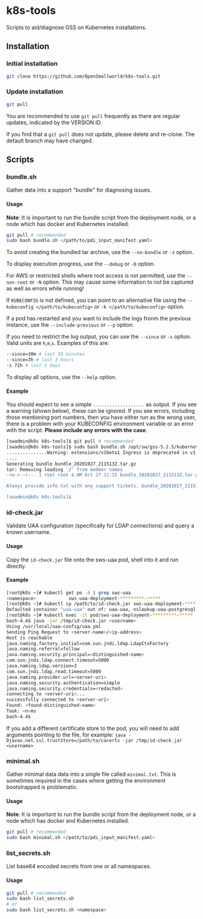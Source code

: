 # k8s-tools

Scripts to aid/diagnose GSS on Kubernetes installations.

## Installation

### Initial installation

```bash
git clone https://github.com/OpenSmallworld/k8s-tools.git 
```

### Update installation

```bash
git pull
```

You are recommended to use ```git pull``` frequently as there are regular updates, indicated by the VERSION ID.

If you find that a ```git pull``` does not update, please delete and re-clone. The default branch may have changed.

## Scripts

### bundle.sh

Gather data into a support "bundle" for diagnosing issues.

#### Usage

**Note**: It is important to run the bundle script from the deployment node, or a node which has docker and Kubernetes installed.

```bash
git pull # recommended
sudo bash bundle.sh </path/to/pdi_input_manifest.yaml>
```

To avoid creating the bundled tar archive, use the ```--no-bundle``` or ```-z``` option.

To display execution progress, use the ```--debug``` or ```-D``` option.

For AWS or restricted shells where root access is not permitted, use the ```--non-root``` or ```-N``` option. This may cause some information to not be captured as well as errors while running!

If ```KUBECONFIG``` is not defined, you can point to an alternative file using the ```--kubeconfig </path/to/kubeconfig>``` or ```-k </path/to/kubeconfig>``` option.

If a pod has restarted and you want to include the logs fronm the previous instance, use the ```--include-previous``` or ```--p``` option.

If you need to restrict the log output, you can use the ```--since``` or ```-s``` option. Valid units are ```h```,```m```,```s```. Examples of this are:

```bash
--since=30m # last 30 minutes
--since=3h # last 3 hours
-s 72h # last 3 days
```

To display all options, use the ```--help``` option.

#### Example

You should expect to see a simple ```...................``` as output. If you see a warning (shown below), these can be ignored. If you see errors, including those mentioning port numbers, then you have either run as the wrong user, there is a problem with your KUBECONFIG environment variable or an error with the script. **Please include any errors with the case**.

```bash
[swadmin@k8s k8s-tools]$ git pull # recommended
[swadmin@k8s k8s-tools]$ sudo bash bundle.sh /opt/sw/gss-5.2.5/kubernetes_scripts/pdi_input_manifest.yaml 
...............Warning: extensions/v1beta1 Ingress is deprecated in v1.14+, unavailable in v1.22+; use networking.k8s.io/v1 Ingress
....
Generating bundle bundle_20201027_211513Z.tar.gz
tar: Removing leading `/' from member names
-rw-r--r--. 1 root root 4.0M Oct 27 21:15 bundle_20201027_211513Z.tar.gz

Always provide info.txt with any support tickets. bundle_20201027_211513Z.tar.gz is only required when requested.

[swadmin@k8s k8s-tools]$
```

### id-check.jar

Validate UAA configuration (specifically for LDAP connections) and query a known username.

#### Usage

Copy the ```id-check.jar``` file onto the sws-uaa pod, shell into it and run directly.

#### Example

```bash
[root@k8s ~]# kubectl get po -A | grep sws-uaa
<namespace>            sws-uaa-deployment-*********-*****                                1/1     Running     0               36h
[root@k8s ~]# kubectl cp /path/to/id-check.jar sws-uaa-deployment-*********-*****:/tmp/id-check.jar -n <namespace>
Defaulted container "uaa-uaa" out of: uaa-uaa, nslookup-uaa-postgresql-svc (init), init-uaa-postgresql-svc (init)
[root@k8s ~]# kubectl exec -it pod/sws-uaa-deployment-*********-***** -n <namespace> -- bash
bash-4.4$ java -jar /tmp/id-check.jar <username>
Using /usr/local/uaa-config/uaa.yml
Sending Ping Request to <server-name>/<ip-address>
Host is reachable
java.naming.factory.initial=com.sun.jndi.ldap.LdapCtxFactory
java.naming.referral=follow
java.naming.security.principal=<distinguished-name>
com.sun.jndi.ldap.connect.timeout=5000
java.naming.ldap.version=3
com.sun.jndi.ldap.read.timeout=5000
java.naming.provider.url=<server-uri>
java.naming.security.authentication=simple
java.naming.security.credentials=<redacted>
connecting to <server-uri>...
successfully connected to <server-uri>
Found: <found-distinguished-name>
Took: <n>ms
bash-4.4$ 
```

If you add a different certificate store to the pod, you will need to add arguments pointing to the file, for example: ```java -Djavax.net.ssl.trustStore=/path/to/cacerts -jar /tmp/id-check.jar <username>```

### minimal.sh

Gather minimal data data into a single file called `minimal.txt`. This is sometimes required in the cases where getting the environment bootstrapped is problematic.

#### Usage

**Note**: It is important to run the bundle script from the deployment node, or a node which has docker and Kubernetes installed.

```bash
git pull # recommended
sudo bash minimal.sh </path/to/pdi_input_manifest.yaml>
```

### list_secrets.sh

List base64 encoded secrets from one or all namespaces.

#### Usage

```bash
git pull # recommended
sudo bash list_secrets.sh
# or
sudo bash list_secrets.sh <namespace>
```
